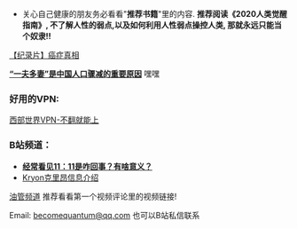 * 关心自己健康的朋友务必看看"**推荐书籍**"里的内容.  **推荐阅读《2020人类觉醒指南》, 不了解人性的弱点,以及如何利用人性弱点操控人类, 那就永远只能当个奴隶!!**

[【纪录片】癌症真相](https://www.bilibili.com/video/BV1Br4y1s772) 

[**“一夫多妻”是中国人口骤减的重要原因**](https://www.youtube.com/watch?v=2co0OtHqC7U) 嘿嘿

### 好用的VPN:
[西部世界VPN-不翻就能上](https://wwsj9688.xyz/)

### B站频道：
* [**经常看见11：11是咋回事？有啥意义？**](https://zhuanlan.zhihu.com/p/523746992) 
* [Kryon克里昂信息介绍](https://www.bilibili.com/video/BV1sf4y1f7Vr) 


[油管频道](https://www.youtube.com/channel/UCvJH-Cp7SypXvJ-e0KSOo1A) 推荐看看第一个视频评论里的视频链接!

Email: becomequantum@qq.com
也可以B站私信联系
